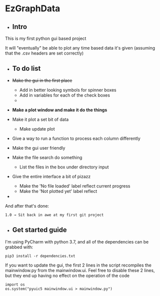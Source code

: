 # EzGraphData
- Intro
    -
This is my first python gui based project

It will "eventually" be able to plot any time based data it's given (assuming that the .csv headers are set correctly)


- To do list
    -

- ~~Make the gui in the first place~~
    - Add in better looking symbols for spinner boxes
    - Add in variables for each of the check boxes
    - 
    
- **Make a plot window and make it do the things**

- Make it plot a set bit of data
    - Make update plot 

- Give a way to run a function to process each column differently

- Make the gui user friendly

- Make the file search do something
    - List the files in the box under directory input
    
- Give the entire interface a bit of pizazz
    - Make the 'No file loaded' label reflect current progress
    - Make the 'Not plotted yet' label reflect 
    
- 

And after that's done:

	1.0 → Sit back in awe at my first git project


- Get started guide
    - 

I'm using PyCharm with python 3.7, and all of the dependencies can be grabbed with:

    pip3 install -r dependencies.txt
    
If you want to update the gui, the first 2 lines in the script recompiles the mainwindow.py from the mainwindow.ui. 
Feel free to disable these 2 lines, but they end up having no effect on the operation of the code

    import os
    os.system("pyuic5 mainwindow.ui > mainwindow.py")
    
